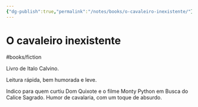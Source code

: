 ```yaml
---
{"dg-publish":true,"permalink":"/notes/books/o-cavaleiro-inexistente/"}
---
```



# O cavaleiro inexistente

#books/fiction 

Livro de Italo Calvino.

Leitura rápida, bem humorada e leve.

Indico para quem curtiu Dom Quixote e o filme Monty Python em Busca do Calice Sagrado. Humor de cavalaria, com um toque de absurdo.
